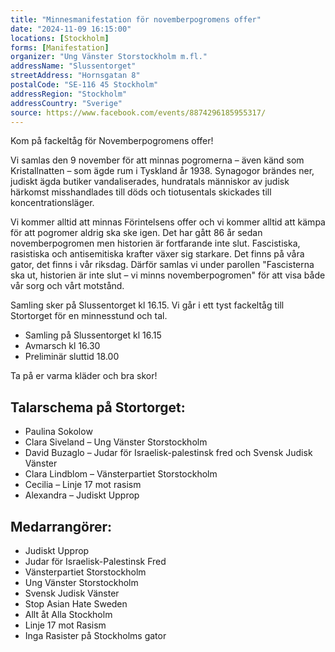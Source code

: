 ```yaml
---
title: "Minnesmanifestation för novemberpogromens offer"
date: "2024-11-09 16:15:00"
locations: [Stockholm]
forms: [Manifestation]
organizer: "Ung Vänster Storstockholm m.fl."
addressName: "Slussentorget"
streetAddress: "Hornsgatan 8"
postalCode: "SE-116 45 Stockholm"
addressRegion: "Stockholm"
addressCountry: "Sverige"
source: https://www.facebook.com/events/8874296185955317/
---
```

Kom på fackeltåg för Novemberpogromens offer!

Vi samlas den 9 november för att minnas pogromerna – även känd som Kristallnatten – som ägde rum i Tyskland år 1938. Synagogor brändes ner, judiskt ägda butiker vandaliserades, hundratals människor av judisk härkomst misshandlades till döds och tiotusentals skickades till koncentrationsläger.

Vi kommer alltid att minnas Förintelsens offer och vi kommer alltid att kämpa för att pogromer aldrig ska ske igen. Det har gått 86 år sedan novemberpogromen men historien är fortfarande inte slut. Fascistiska, rasistiska och antisemitiska krafter växer sig starkare. Det finns på våra gator, det finns i vår riksdag. Därför samlas vi under parollen "Fascisterna ska ut, historien är inte slut – vi minns novemberpogromen" för att visa både vår sorg och vårt motstånd.

Samling sker på Slussentorget kl 16.15. Vi går i ett tyst fackeltåg till Stortorget för en minnesstund och tal.

- Samling på Slussentorget kl 16.15
- Avmarsch kl 16.30
- Preliminär sluttid 18.00

Ta på er varma kläder och bra skor!

## Talarschema på Stortorget:
- Paulina Sokolow 
- Clara Siveland – Ung Vänster Storstockholm
- David Buzaglo – Judar för Israelisk-palestinsk fred och Svensk Judisk Vänster
- Clara Lindblom – Vänsterpartiet Storstockholm
- Cecilia – Linje 17 mot rasism
- Alexandra – Judiskt Upprop

## Medarrangörer:
- Judiskt Upprop
- Judar för Israelisk-Palestinsk Fred
- Vänsterpartiet Storstockholm
- Ung Vänster Storstockholm
- Svensk Judisk Vänster
- Stop Asian Hate Sweden
- Allt åt Alla Stockholm
- Linje 17 mot Rasism
- Inga Rasister på Stockholms gator

